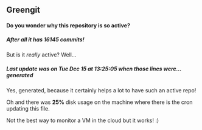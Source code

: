 ## Greengit

#### Do you wonder why this repository is so active?

##### After all it has 16145 commits!

But is it *really* active? Well...

##### Last update was on Tue Dec 15 at 13:25:05 when those lines were... generated

Yes, generated, because it certainly helps a lot to have such an active repo!

Oh and there was **25%** disk usage on the machine
where there is the cron updating this file.

Not the best way to monitor a VM in the cloud but it works! :)
